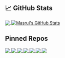 ## &#x1f4c8; GitHub Stats
<!-- <p align="center"><img align="center" src="https://github-readme-stats.vercel.app/api?username=masrul&show_icons=true&locale=en&layout=compact&theme=radical" alt="vaulstein" /></p> -->

<!-- <p align="center"><img align="center" src="https://github-readme-stats.vercel.app/api/top-langs?username=masrul&show_icons=true&locale=en&layout=compact&theme=radical" alt="vaulstein" /></p> -->

<a href="https://github.com/masrul/masrul">
  <img align="center" src="https://github-readme-stats.vercel.app/api/top-langs/?username=masrul&hide=roff,tex&theme=radical&langs_count=3" />
</a>
<a href="https://github.com/masrul/masrul">
  <img align="center" src="https://github-readme-stats.vercel.app/api?username=MartinHeinz&show_icons=true&line_height=27&count_private=true&theme=radical" alt="Masrul's GitHub Stats" />
</a>


 
## Pinned Repos 

<a href="https://github.com/masrul/GenTopo">
  <img align="center" src="https://github-readme-stats.vercel.app/api/pin/?username=masrul&repo=GenTopo&hide=description&theme=radical" />
</a>

<a href="https://github.com/masrul/GMXFit">
  <img align="center" src="https://github-readme-stats.vercel.app/api/pin/?username=masrul&repo=GMXFit&hide=description&theme=radical" />
</a>


<a href="https://github.com/masrul/BibtexFixer">
  <img align="center" src="https://github-readme-stats.vercel.app/api/pin/?username=masrul&repo=BibtexFixer&hide=description&theme=radical" />
</a>

<a href="https://github.com/masrul/OverLapRemover">
  <img align="center" src="https://github-readme-stats.vercel.app/api/pin/?username=masrul&repo=OverLapRemover&hide=description&theme=radical" />
</a>

<a href="https://github.com/masrul/DSMC">
  <img align="center" src="https://github-readme-stats.vercel.app/api/pin/?username=masrul&repo=DSMC&hide=description&theme=radical" />
</a>

<a href="https://github.com/masrul/Parallel-Computing-MPI">
  <img align="center" src="https://github-readme-stats.vercel.app/api/pin/?username=masrul&repo=Parallel-Computing-MPI&hide=description&theme=radical" />
</a>

<a href="https://github.com/masrul/GMXFit">
  <img align="center" src="https://github-readme-stats.vercel.app/api/pin/?username=masrul&repo=GMXFit&hide=description&&title_color=ffffff&text_color=c9cacc&icon_color=2bbc8a&bg_color=1d1f21" />
</a>

<!-- <a href="https://github.com/masrul/BibtexFixer"> -->
<!--   <img align="center" src="https://github-readme-stats.vercel.app/api/pin/?username=masrul&repo=BibtexFixer&title_color=ffffff&text_color=c9cacc&icon_color=2bbc8a&bg_color=1d1f21" /> -->
<!-- </a> -->

<!-- <a href="https://github.com/masrul/OverLapRemover"> -->
<!--   <img align="center" src="https://github-readme-stats.vercel.app/api/pin/?username=masrul&repo=OverLapRemover&title_color=ffffff&text_color=c9cacc&icon_color=2bbc8a&bg_color=1d1f21" /> -->
<!-- </a> -->

<!-- <a href="https://github.com/masrul/Parallel-Computing-MPI"> -->
<!--   <img align="center" src="https://github-readme-stats.vercel.app/api/pin/?username=masrul&repo=Parallel-Computing-MPI&title_color=ffffff&text_color=c9cacc&icon_color=2bbc8a&bg_color=1d1f21" /> -->
<!-- </a> -->

<!-- <a href="https://github.com/masrul/DSMC"> -->
<!--   <img align="center" src="https://github-readme-stats.vercel.app/api/pin/?username=masrul&repo=DSMC&title_color=ffffff&text_color=c9cacc&icon_color=2bbc8a&bg_color=1d1f21" /> -->
<!-- </a> -->

<!-- # --> 
